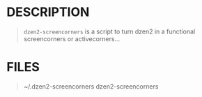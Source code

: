 # DESCRIPTION
> `dzen2-screencorners` is a script to turn dzen2 in a functional screencorners or activecorners...
# FILES
> ~/.dzen2-screencorners
> dzen2-screencorners
